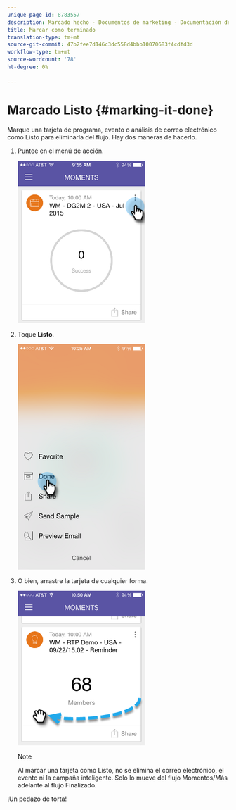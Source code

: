 ```yaml
---
unique-page-id: 8783557
description: Marcado hecho - Documentos de marketing - Documentación del producto
title: Marcar como terminado
translation-type: tm+mt
source-git-commit: 47b2fee7d146c3dc558d4bbb10070683f4cdfd3d
workflow-type: tm+mt
source-wordcount: '78'
ht-degree: 0%

---
```



# Marcado Listo {#marking-it-done}

Marque una tarjeta de programa, evento o análisis de correo electrónico como Listo para eliminarla del flujo. Hay dos maneras de hacerlo.

1. Puntee en el menú de acción.

   ![](assets/image2015-7-14-17-3a32-3a35.png)

1. Toque **Listo**.

   ![](assets/image2015-7-14-17-3a36-3a31.png)

1. O bien, arrastre la tarjeta de cualquier forma.

   ![](assets/image2015-9-25-9-3a46-3a6.png)

   >[!NOTE]
   >
   >Al marcar una tarjeta como Listo, no se elimina el correo electrónico, el evento ni la campaña inteligente. Solo lo mueve del flujo Momentos/Más adelante al flujo Finalizado.

¡Un pedazo de torta!